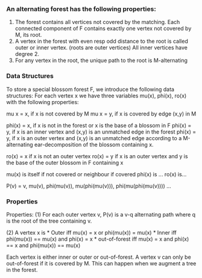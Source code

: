
### An alternating forest has the following properties:

1. The forest contains all vertices not covered by the matching. Each connected
   component of F contains exactly one vertex not covered by M, its root.
2. A vertex in the forest with even resp odd distance to the root is called
   outer or inner vertex. (roots are outer vertices) All inner vertices have
   degree 2.
3. For any vertex in the root, the unique path to the root is M-alternating

### Data Structures
To store a special blossom forest F, we introduce the following data
structures:
For each vertex x we have three variables mu(x), phi(x), ro(x) with the
following properties:

mu x = x, if x is not covered by M
mu x = y, if x is covered by edge (x,y) in M

phi(x) = x, if x is not in the forest or x is the base of a blossom in F
phi(x) = y, if x is an inner vertex and (x,y) is an unmatched edge in the
              forest
phi(x) = y, if x is an outer vertex and (x,y) is an unmatched edge
              according to a M-alternating ear-decomposition of the blossom
              containing x.


ro(x) = x if x is not an outer vertex
ro(x) = y if x is an outer vertex and y is the base of the outer blossom in F
               containing x


mu(x) is itself if not covered or neighbour if covered
phi(x) is ...
ro(x) is...


P(v) = v, mu(v), phi(mu(v)), mu(phi(mu(v))), phi(mu(phi(mu(v)))) ...

### Properties
Properties: 
(1) For each outer vertex v, P(v) is a v-q alternating path where q
is the root of the tree containing v.

(2) A vertex x is 
    * Outer iff mu(x) = x  or phi(mu(x)) \= mu(x)
    * Inner iff phi(mu(x)) == mu(x) and phi(x) \= x
    * out-of-forest iff mu(x) \= x and phi(x) == x and phi(mu(x)) == mu(x)


Each vertex is either inner or outer or out-of-forest. A vertex v can only be
out-of-forest if it is covered by M. This can happen when we augment a tree in
the forest.

